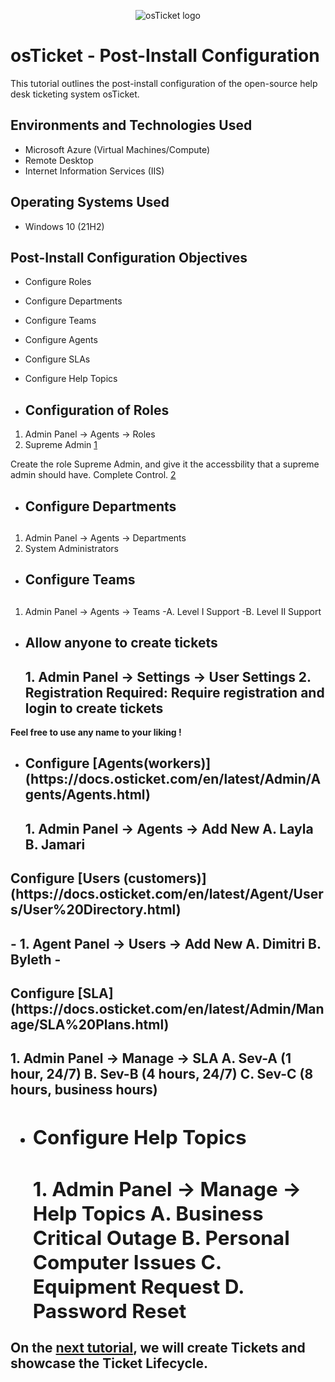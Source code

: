 <p align="center">
<img src="https://i.imgur.com/Clzj7Xs.png" alt="osTicket logo"/>
</p>

<h1>osTicket - Post-Install Configuration</h1>
This tutorial outlines the post-install configuration of the open-source help desk ticketing system osTicket.<br />


<h2>Environments and Technologies Used</h2>

- Microsoft Azure (Virtual Machines/Compute)
- Remote Desktop
- Internet Information Services (IIS)

<h2>Operating Systems Used </h2>

- Windows 10</b> (21H2)

<h2>Post-Install Configuration Objectives</h2>

- Configure Roles
- Configure Departments
- Configure Teams
- Configure Agents
- Configure SLAs
- Configure Help Topics

- <h2>Configuration of Roles</h2>
1. Admin Panel -> Agents -> Roles
2. Supreme Admin
[1](https://i.imgur.com/MTE2IPV.jpeg)

Create the role Supreme Admin, and give it the accessbility that a supreme admin should have. Complete Control.
[2](https://i.imgur.com/uwz8rea.png)

- <h2>Configure Departments<h2>
1. Admin Panel -> Agents -> Departments
2. System Administrators

- <h2>Configure Teams<h2>
1. Admin Panel -> Agents -> Teams
    -A. Level I Support
    -B. Level II Support

- <h2>Allow anyone to create tickets<h2>
    1. Admin Panel -> Settings -> User Settings
    2. Registration Required: Require registration and login to create tickets

**Feel free to use any name to your liking !**

- <h2>Configure [Agents(workers)](https://docs.osticket.com/en/latest/Admin/Agents/Agents.html)<h2>
    1. Admin Panel -> Agents -> Add New
    A. Layla
    B. Jamari

<h2>Configure [Users (customers)](https://docs.osticket.com/en/latest/Agent/Users/User%20Directory.html)<h2>
    - 1. Agent Panel -> Users -> Add New
  A. Dimitri
  B. Byleth
- <h2>Configure [SLA](https://docs.osticket.com/en/latest/Admin/Manage/SLA%20Plans.html)<h2>
    1. Admin Panel -> Manage -> SLA
    A. Sev-A (1 hour, 24/7)
    B. Sev-B (4 hours, 24/7)
    C. Sev-C (8 hours, business hours)

- <h2>Configure Help Topics<h2>
    1. Admin Panel -> Manage -> Help Topics
    A. Business Critical Outage
    B. Personal Computer Issues
    C. Equipment Request
    D. Password Reset

On the [next tutorial](https://github.com/fnabeel/osTicket---Ticket-Lifecycle-Intake-Through-Resolution), we will create Tickets and showcase the Ticket Lifecycle.

